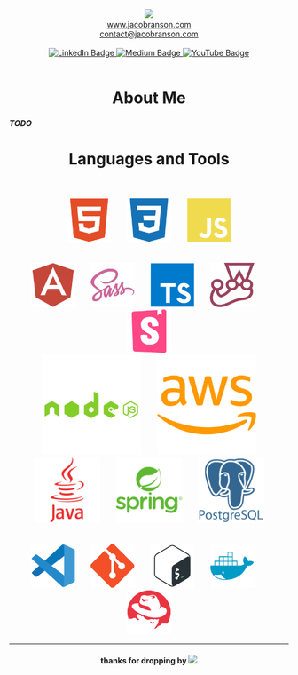 <div id="header" align="center">
  <img
    src="https://media2.giphy.com/media/zKAUwFIbFiKAyCrKjZ/giphy.gif?cid=ecf05e47m3z2mona4daw4xq6dvv8hveeviy3xj6q6d7bk2p4&rid=giphy.gif&ct=s"
    width="200"
  />
</div>

<div id="website" align="center">
  <a href="https://www.jacobranson.com">www.jacobranson.com</a>
  <br />
  <a href="mailto:contact@jacobranson.com">contact@jacobranson.com</a>
</div>

<br />

<div id="badges" align="center">
  <a href="https://www.linkedin.com/in/jacobrileighranson/">
    <img src="https://img.shields.io/badge/LinkedIn-blue?style=for-the-badge&logo=linkedin&logoColor=white" alt="LinkedIn Badge"/>
  </a>
  
  <a href="">
    <img src="https://img.shields.io/badge/Medium-white?style=for-the-badge&logo=medium&logoColor=black" alt="Medium Badge"/>
  </a>
  
  <a href="">
    <img src="https://img.shields.io/badge/YouTube-red?style=for-the-badge&logo=youtube&logoColor=white" alt="YouTube Badge"/>
  </a>
</div>

<div id="views" align="center">
  <img src="https://komarev.com/ghpvc/?username=jacobranson&style=flat-square&color=9a8fe9" alt=""/>
</div>

<h1 align="center">About Me</h1>

##### TODO

<h1 align="center">Languages and Tools</h1>

<br />
<br />

<div align="center">
  <img
     src="https://github.com/devicons/devicon/blob/master/icons/html5/html5-plain.svg"
     title="HTML5"
     alt="HTML"
     width="80"
     height="80"
  />
  &nbsp;
  &nbsp;
  &nbsp;
  <img
     src="https://github.com/devicons/devicon/blob/master/icons/css3/css3-plain.svg"
     title="CSS3"
     alt="CSS"
     width="80"
     height="80"
  />
  &nbsp;
  &nbsp;
  &nbsp;
  <img
     src="https://github.com/devicons/devicon/blob/master/icons/javascript/javascript-plain.svg"
     title="JavaScript"
     alt="JavaScript"
     width="80"
     height="80"
  />
</div>

<br />
<br />

<div align="center">
  <img
     src="https://github.com/devicons/devicon/blob/master/icons/angularjs/angularjs-plain.svg"
     title="Angular"
     alt="Angular"
     width="80"
     height="80"
  />
  &nbsp;
  &nbsp;
  &nbsp;
  <img
     src="https://github.com/devicons/devicon/blob/master/icons/sass/sass-original.svg"
     title="SASS"
     alt="SASS"
     width="80"
     height="80"
  />
  &nbsp;
  &nbsp;
  &nbsp;
  <img
     src="https://github.com/devicons/devicon/blob/master/icons/typescript/typescript-plain.svg"
     title="TypeScript"
     alt="TypeScript"
     width="80"
     height="80"
  />
  &nbsp;
  &nbsp;
  &nbsp;
  <img
     src="https://github.com/devicons/devicon/blob/master/icons/jest/jest-plain.svg"
     title="Jest"
     alt="Jest"
     width="80"
     height="80"
  />
  &nbsp;
  &nbsp;
  &nbsp;
  <img
     src="https://github.com/devicons/devicon/blob/master/icons/storybook/storybook-original.svg"
     title="Storybook"
     alt="Storybook"
     width="80"
     height="80"
  />
</div>

<div align="center">
  <img
     src="https://github.com/devicons/devicon/blob/master/icons/nodejs/nodejs-plain-wordmark.svg"
     title="Node.JS"
     alt="Node.JS"
     width="180"
     height="180"
  />
  &nbsp;
  &nbsp;
  &nbsp;
  <img
     src="https://github.com/devicons/devicon/blob/master/icons/amazonwebservices/amazonwebservices-plain-wordmark.svg"
     title="AWS"
     alt="AWS"
     width="180"
     height="180"
  />
</div>

<div align="center">
  <img
     src="https://github.com/devicons/devicon/blob/master/icons/java/java-plain-wordmark.svg"
     title="Java"
     alt="Java"
     width="120"
     height="120"
  />
  &nbsp;
  &nbsp;
  &nbsp;
  <img
     src="https://github.com/devicons/devicon/blob/master/icons/spring/spring-original-wordmark.svg"
     title="Spring Framework"
     alt="Spring Framework"
     width="120"
     height="120"
  />
  &nbsp;
  &nbsp;
  &nbsp;
  <img
     src="https://github.com/devicons/devicon/blob/master/icons/postgresql/postgresql-plain-wordmark.svg"
     title="PostgreSQL"
     alt="PostgreSQL"
     width="120"
     height="120"
  />
</div>

<br />
<br />

<div align="center">
  <img
     src="https://github.com/devicons/devicon/blob/master/icons/vscode/vscode-original.svg"
     title="VSCode"
     alt="VSCode"
     width="80"
     height="80"
  />
  &nbsp;
  &nbsp;
  &nbsp;
  <img
     src="https://github.com/devicons/devicon/blob/master/icons/git/git-original.svg"
     title="Git"
     alt="Git"
     width="80"
     height="80"
  />
  &nbsp;
  &nbsp;
  &nbsp;
  <img
     src="https://github.com/devicons/devicon/blob/master/icons/bash/bash-original.svg"
     title="Bash"
     alt="Bash"
     width="80"
     height="80"
  />
  &nbsp;
  &nbsp;
  &nbsp;
  <img
     src="https://github.com/devicons/devicon/blob/master/icons/docker/docker-plain.svg"
     title="Docker"
     alt="Docker"
     width="80"
     height="80"
  />
  &nbsp;
  &nbsp;
  &nbsp;
  <img
     src="https://github.com/devicons/devicon/blob/master/icons/redhat/redhat-plain.svg"
     title="RHEL"
     alt="RHEL"
     width="80"
     height="80"
  />
</div>

---

<div align="center">
  <h4>
    thanks for dropping by
    <img src="https://media.giphy.com/media/hvRJCLFzcasrR4ia7z/giphy.gif" height="24"/>
  </h4>
</div>
